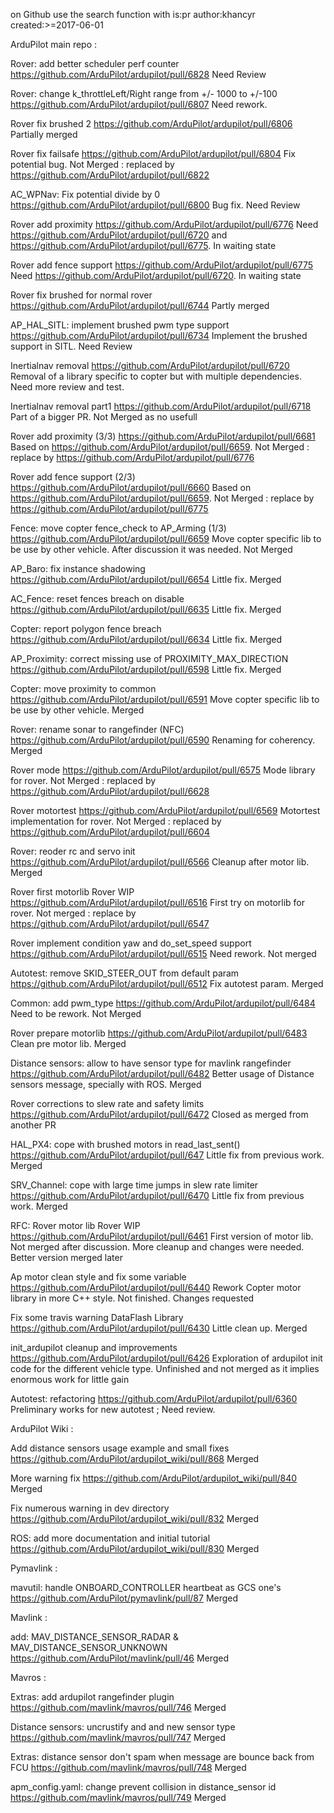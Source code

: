 on Github use the search function with is:pr author:khancyr created:>=2017-06-01 

ArduPilot main repo :

Rover: add better scheduler perf counter
  https://github.com/ArduPilot/ardupilot/pull/6828
  Need Review

Rover: change k_throttleLeft/Right range from +/- 1000 to +/-100
  https://github.com/ArduPilot/ardupilot/pull/6807
  Need rework.

Rover fix brushed 2
  https://github.com/ArduPilot/ardupilot/pull/6806
  Partially merged

Rover fix failsafe
  https://github.com/ArduPilot/ardupilot/pull/6804
  Fix potential bug. Not Merged : replaced by https://github.com/ArduPilot/ardupilot/pull/6822

AC_WPNav: Fix potential divide by 0
  https://github.com/ArduPilot/ardupilot/pull/6800
  Bug fix. Need Review

Rover add proximity
  https://github.com/ArduPilot/ardupilot/pull/6776
  Need https://github.com/ArduPilot/ardupilot/pull/6720 and https://github.com/ArduPilot/ardupilot/pull/6775. In waiting state

Rover add fence support
  https://github.com/ArduPilot/ardupilot/pull/6775
  Need https://github.com/ArduPilot/ardupilot/pull/6720. In waiting state

Rover fix brushed for normal rover
  https://github.com/ArduPilot/ardupilot/pull/6744
  Partly merged

AP_HAL_SITL: implement brushed pwm type support
  https://github.com/ArduPilot/ardupilot/pull/6734
  Implement the brushed support in SITL. Need Review

Inertialnav removal
  https://github.com/ArduPilot/ardupilot/pull/6720
  Removal of a library specific to copter but with multiple dependencies. Need more review and test.

Inertialnav removal part1
  https://github.com/ArduPilot/ardupilot/pull/6718
  Part of a bigger PR. Not Merged as no usefull

Rover add proximity (3/3)
  https://github.com/ArduPilot/ardupilot/pull/6681
  Based on https://github.com/ArduPilot/ardupilot/pull/6659. Not Merged : replace by https://github.com/ArduPilot/ardupilot/pull/6776

Rover add fence support (2/3)
  https://github.com/ArduPilot/ardupilot/pull/6660
  Based on https://github.com/ArduPilot/ardupilot/pull/6659. Not Merged : replace by https://github.com/ArduPilot/ardupilot/pull/6775

Fence: move copter fence_check to AP_Arming (1/3)
  https://github.com/ArduPilot/ardupilot/pull/6659
  Move copter specific lib to be use by other vehicle. After discussion it was needed. Not Merged

AP_Baro: fix instance shadowing
  https://github.com/ArduPilot/ardupilot/pull/6654
  Little fix. Merged

AC_Fence: reset fences breach on disable
  https://github.com/ArduPilot/ardupilot/pull/6635
  Little fix. Merged

Copter: report polygon fence breach
  https://github.com/ArduPilot/ardupilot/pull/6634
  Little fix. Merged

AP_Proximity: correct missing use of PROXIMITY_MAX_DIRECTION
  https://github.com/ArduPilot/ardupilot/pull/6598
  Little fix. Merged

Copter: move proximity to common
  https://github.com/ArduPilot/ardupilot/pull/6591
  Move copter specific lib to be use by other vehicle. Merged

Rover: rename sonar to rangefinder (NFC)
  https://github.com/ArduPilot/ardupilot/pull/6590
  Renaming for coherency. Merged

Rover mode
  https://github.com/ArduPilot/ardupilot/pull/6575
  Mode library for rover. Not Merged : replaced by https://github.com/ArduPilot/ardupilot/pull/6628

Rover motortest
  https://github.com/ArduPilot/ardupilot/pull/6569
  Motortest implementation for rover. Not Merged : replaced by https://github.com/ArduPilot/ardupilot/pull/6604

Rover: reoder rc and servo init
  https://github.com/ArduPilot/ardupilot/pull/6566
  Cleanup after motor lib. Merged

Rover first motorlib  Rover WIP
  https://github.com/ArduPilot/ardupilot/pull/6516
  First try on motorlib for rover. Not merged : replace by https://github.com/ArduPilot/ardupilot/pull/6547

Rover implement condition yaw and do_set_speed support
  https://github.com/ArduPilot/ardupilot/pull/6515
  Need rework. Not merged

Autotest: remove SKID_STEER_OUT from default param
  https://github.com/ArduPilot/ardupilot/pull/6512
  Fix autotest param. Merged

Common: add pwm_type
 https://github.com/ArduPilot/ardupilot/pull/6484
 Need to be rework. Not Merged

Rover prepare motorlib
  https://github.com/ArduPilot/ardupilot/pull/6483
  Clean pre motor lib. Merged

Distance sensors: allow to have sensor type for mavlink rangefinder
  https://github.com/ArduPilot/ardupilot/pull/6482
  Better usage of Distance sensors message, specially with ROS. Merged

Rover corrections to slew rate and safety limits
  https://github.com/ArduPilot/ardupilot/pull/6472
  Closed as merged from another PR

HAL_PX4: cope with brushed motors in read_last_sent()
  https://github.com/ArduPilot/ardupilot/pull/647
  Little fix from previous work. Merged

SRV_Channel: cope with large time jumps in slew rate limiter 
  https://github.com/ArduPilot/ardupilot/pull/6470
  Little fix from previous work. Merged

RFC: Rover motor lib  Rover WIP
  https://github.com/ArduPilot/ardupilot/pull/6461
  First version of motor lib. Not merged after discussion. More cleanup and changes were needed. Better version merged later

Ap motor clean style and fix some variable
 https://github.com/ArduPilot/ardupilot/pull/6440
 Rework Copter motor library in more C++ style. Not finished. Changes requested  

Fix some travis warning  DataFlash Library
  https://github.com/ArduPilot/ardupilot/pull/6430
  Little clean up. Merged

init_ardupilot cleanup and improvements
  https://github.com/ArduPilot/ardupilot/pull/6426 
  Exploration of ardupilot init code for the different vehicle type. Unfinished and not merged as it implies enormous work for little gain

Autotest: refactoring
  https://github.com/ArduPilot/ardupilot/pull/6360
  Preliminary works for new autotest ; Need review.
  
ArduPilot Wiki :

Add distance sensors usage example and small fixes
  https://github.com/ArduPilot/ardupilot_wiki/pull/868
  Merged

More warning fix
  https://github.com/ArduPilot/ardupilot_wiki/pull/840
  Merged

Fix numerous warning in dev directory
  https://github.com/ArduPilot/ardupilot_wiki/pull/832
  Merged

ROS: add more documentation and initial tutorial
  https://github.com/ArduPilot/ardupilot_wiki/pull/830
  Merged

Pymavlink :

mavutil: handle ONBOARD_CONTROLLER heartbeat as GCS one's
  https://github.com/ArduPilot/pymavlink/pull/87
  Merged
  
Mavlink :

add: MAV_DISTANCE_SENSOR_RADAR & MAV_DISTANCE_SENSOR_UNKNOWN 
  https://github.com/ArduPilot/mavlink/pull/46
  Merged

Mavros :

Extras: add ardupilot rangefinder plugin
  https://github.com/mavlink/mavros/pull/746
  Merged
  
Distance sensors: uncrustify and and new sensor type
  https://github.com/mavlink/mavros/pull/747
  Merged

Extras: distance sensor don't spam when message are bounce back from FCU
  https://github.com/mavlink/mavros/pull/748
  Merged

apm_config.yaml: change prevent collision in distance_sensor id
  https://github.com/mavlink/mavros/pull/749
  Merged
